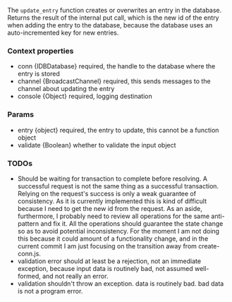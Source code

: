The `update_entry` function creates or overwrites an entry in the database. Returns the result of the internal put call, which is the new id of the entry when adding the entry to the database, because the database uses an auto-incremented key for new entries.

### Context properties
* conn {IDBDatabase} required, the handle to the database where the entry is stored
* channel {BroadcastChannel} required, this sends messages to the channel about updating the entry
* console {Object} required, logging destination

### Params
* entry {object} required, the entry to update, this cannot be a function object
* validate {Boolean} whether to validate the input object

### TODOs
* Should be waiting for transaction to complete before resolving. A successful request is not the same thing as a successful transaction. Relying on the request's success is only a weak guarantee of consistency. As it is currently implemented this is kind of difficult because I need to get the new id from the request. As an aside, furthermore, I probably need to review all operations for the same anti-pattern and fix it. All the operations should guarantee the state change so as to avoid potential inconsistency. For the moment I am not doing this because it could amount of a functionality change, and in the current commit I am just focusing on the transition away from create-conn.js.
* validation error should at least be a rejection, not an immediate exception, because input data is routinely bad, not assumed well-formed, and not really an error.
* validation shouldn't throw an exception. data is routinely bad. bad data is not a program error.
